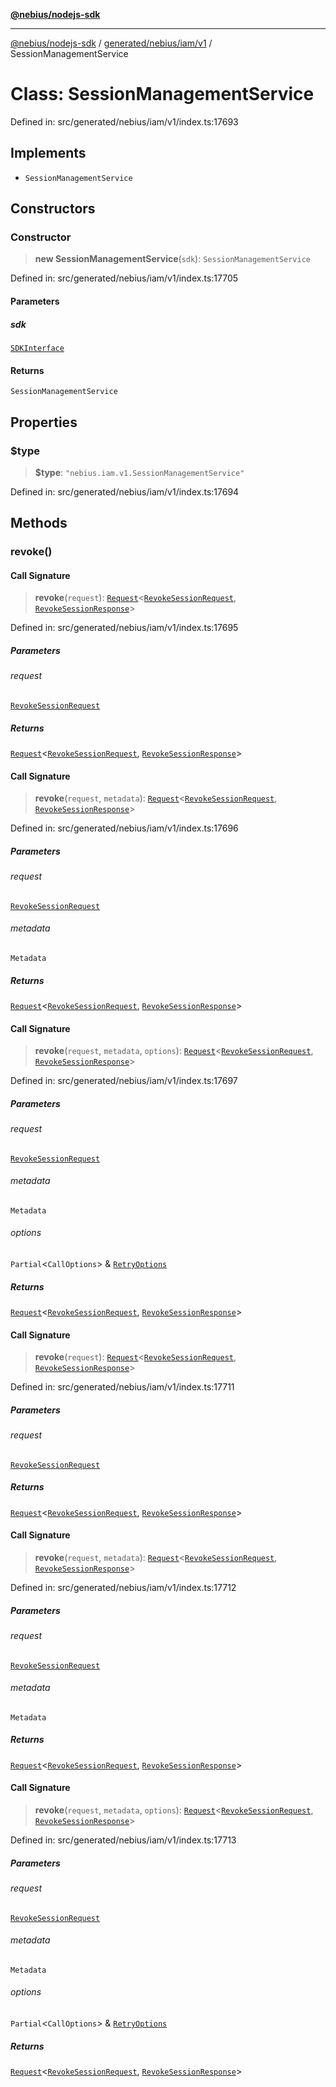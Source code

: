 [**@nebius/nodejs-sdk**](../../../../../README.md)

---

[@nebius/nodejs-sdk](../../../../../README.md) / [generated/nebius/iam/v1](../README.md) / SessionManagementService

# Class: SessionManagementService

Defined in: src/generated/nebius/iam/v1/index.ts:17693

## Implements

- `SessionManagementService`

## Constructors

### Constructor

> **new SessionManagementService**(`sdk`): `SessionManagementService`

Defined in: src/generated/nebius/iam/v1/index.ts:17705

#### Parameters

##### sdk

[`SDKInterface`](../../../../../sdk/interfaces/SDKInterface.md)

#### Returns

`SessionManagementService`

## Properties

### $type

> **$type**: `"nebius.iam.v1.SessionManagementService"`

Defined in: src/generated/nebius/iam/v1/index.ts:17694

## Methods

### revoke()

#### Call Signature

> **revoke**(`request`): [`Request`](../../../../../runtime/request/classes/Request.md)\<[`RevokeSessionRequest`](../interfaces/RevokeSessionRequest.md), [`RevokeSessionResponse`](../interfaces/RevokeSessionResponse.md)\>

Defined in: src/generated/nebius/iam/v1/index.ts:17695

##### Parameters

###### request

[`RevokeSessionRequest`](../interfaces/RevokeSessionRequest.md)

##### Returns

[`Request`](../../../../../runtime/request/classes/Request.md)\<[`RevokeSessionRequest`](../interfaces/RevokeSessionRequest.md), [`RevokeSessionResponse`](../interfaces/RevokeSessionResponse.md)\>

#### Call Signature

> **revoke**(`request`, `metadata`): [`Request`](../../../../../runtime/request/classes/Request.md)\<[`RevokeSessionRequest`](../interfaces/RevokeSessionRequest.md), [`RevokeSessionResponse`](../interfaces/RevokeSessionResponse.md)\>

Defined in: src/generated/nebius/iam/v1/index.ts:17696

##### Parameters

###### request

[`RevokeSessionRequest`](../interfaces/RevokeSessionRequest.md)

###### metadata

`Metadata`

##### Returns

[`Request`](../../../../../runtime/request/classes/Request.md)\<[`RevokeSessionRequest`](../interfaces/RevokeSessionRequest.md), [`RevokeSessionResponse`](../interfaces/RevokeSessionResponse.md)\>

#### Call Signature

> **revoke**(`request`, `metadata`, `options`): [`Request`](../../../../../runtime/request/classes/Request.md)\<[`RevokeSessionRequest`](../interfaces/RevokeSessionRequest.md), [`RevokeSessionResponse`](../interfaces/RevokeSessionResponse.md)\>

Defined in: src/generated/nebius/iam/v1/index.ts:17697

##### Parameters

###### request

[`RevokeSessionRequest`](../interfaces/RevokeSessionRequest.md)

###### metadata

`Metadata`

###### options

`Partial`\<`CallOptions`\> & [`RetryOptions`](../../../../../runtime/request/interfaces/RetryOptions.md)

##### Returns

[`Request`](../../../../../runtime/request/classes/Request.md)\<[`RevokeSessionRequest`](../interfaces/RevokeSessionRequest.md), [`RevokeSessionResponse`](../interfaces/RevokeSessionResponse.md)\>

#### Call Signature

> **revoke**(`request`): [`Request`](../../../../../runtime/request/classes/Request.md)\<[`RevokeSessionRequest`](../interfaces/RevokeSessionRequest.md), [`RevokeSessionResponse`](../interfaces/RevokeSessionResponse.md)\>

Defined in: src/generated/nebius/iam/v1/index.ts:17711

##### Parameters

###### request

[`RevokeSessionRequest`](../interfaces/RevokeSessionRequest.md)

##### Returns

[`Request`](../../../../../runtime/request/classes/Request.md)\<[`RevokeSessionRequest`](../interfaces/RevokeSessionRequest.md), [`RevokeSessionResponse`](../interfaces/RevokeSessionResponse.md)\>

#### Call Signature

> **revoke**(`request`, `metadata`): [`Request`](../../../../../runtime/request/classes/Request.md)\<[`RevokeSessionRequest`](../interfaces/RevokeSessionRequest.md), [`RevokeSessionResponse`](../interfaces/RevokeSessionResponse.md)\>

Defined in: src/generated/nebius/iam/v1/index.ts:17712

##### Parameters

###### request

[`RevokeSessionRequest`](../interfaces/RevokeSessionRequest.md)

###### metadata

`Metadata`

##### Returns

[`Request`](../../../../../runtime/request/classes/Request.md)\<[`RevokeSessionRequest`](../interfaces/RevokeSessionRequest.md), [`RevokeSessionResponse`](../interfaces/RevokeSessionResponse.md)\>

#### Call Signature

> **revoke**(`request`, `metadata`, `options`): [`Request`](../../../../../runtime/request/classes/Request.md)\<[`RevokeSessionRequest`](../interfaces/RevokeSessionRequest.md), [`RevokeSessionResponse`](../interfaces/RevokeSessionResponse.md)\>

Defined in: src/generated/nebius/iam/v1/index.ts:17713

##### Parameters

###### request

[`RevokeSessionRequest`](../interfaces/RevokeSessionRequest.md)

###### metadata

`Metadata`

###### options

`Partial`\<`CallOptions`\> & [`RetryOptions`](../../../../../runtime/request/interfaces/RetryOptions.md)

##### Returns

[`Request`](../../../../../runtime/request/classes/Request.md)\<[`RevokeSessionRequest`](../interfaces/RevokeSessionRequest.md), [`RevokeSessionResponse`](../interfaces/RevokeSessionResponse.md)\>
